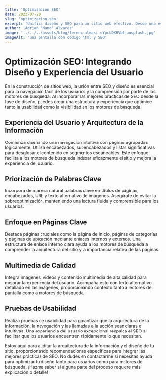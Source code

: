 ```yaml
---
title: 'Optimización SEO'
date: 2023-07-20
slug: 'optimizacion-seo'
excerpt: 'Unifica diseño y SEO para un sitio web efectivo. Desde una estructura intuitiva hasta palabras clave estratégicas.'
author: 'Adrian "Nano" Alvarez'
image: '../../../assets/blog/ferenc-almasi-eYpcLDXHVb0-unsplash.jpg'
imageAlt: 'una pantalla con codigo html y SEO'
---
```


# Optimización SEO: Integrando Diseño y Experiencia del Usuario

En la construcción de sitios web, la unión entre SEO y diseño es esencial para la navegación fácil de los usuarios y la comprensión por parte de los motores de búsqueda. Al incorporar las mejores prácticas de SEO desde la fase de diseño, puedes crear una estructura y experiencia que optimice tanto la usabilidad como la visibilidad en los motores de búsqueda.

## Experiencia del Usuario y Arquitectura de la Información

Comienza diseñando una navegación intuitiva con páginas agrupadas lógicamente. Utiliza encabezados, subencabezados y listas significativas para desglosar el contenido en segmentos escaneables. Este enfoque facilita a los motores de búsqueda indexar eficazmente el sitio y mejora la experiencia del usuario.

## Priorización de Palabras Clave

Incorpora de manera natural palabras clave en títulos de páginas, encabezados, URL y texto alternativo de imágenes. Asegúrate de evitar la sobreoptimización, manteniendo una lectura fluida y comprensible para los usuarios.

## Enfoque en Páginas Clave

Destaca páginas cruciales como la página de inicio, páginas de categorías y páginas de ubicación mediante enlaces internos y externos. Una estructura de enlace interno clara ayuda a los motores de búsqueda a comprender la arquitectura del sitio y la importancia relativa de las páginas.

## Multimedia de Calidad

Integra imágenes, videos y contenido multimedia de alta calidad para mejorar la experiencia del usuario. Acompaña esto con texto alternativo detallado en las imágenes, proporcionando contexto tanto a lectores de pantalla como a motores de búsqueda.

## Pruebas de Usabilidad

Realiza pruebas de usabilidad para garantizar que la arquitectura de la información, la navegación y las llamadas a la acción sean claras e intuitivas. Una experiencia del usuario excepcional respalda el SEO al facilitar que los usuarios encuentren rápidamente lo que necesitan.

Estoy aquí para auditar la arquitectura de la información y el diseño de tu sitio, proporcionando recomendaciones específicas para integrar las mejores prácticas de SEO. No dudes en contactarme si necesitas ayuda para optimizar tu diseño tanto para usuarios como para motores de búsqueda. ¡Hazme saber si alguna parte del proceso requiere más explicación o detalle!